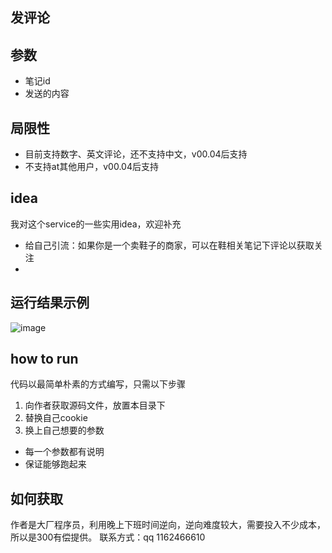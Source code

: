 ## 发评论

## 参数
- 笔记id
- 发送的内容

## 局限性
- 目前支持数字、英文评论，还不支持中文，v00.04后支持
- 不支持at其他用户，v00.04后支持

## idea
我对这个service的一些实用idea，欢迎补充
- 给自己引流：如果你是一个卖鞋子的商家，可以在鞋相关笔记下评论以获取关注
- 
## 运行结果示例
![image](https://github.com/wang-zhiyang/xhscrawl/assets/55040284/de8790f7-b335-4d1d-941e-cf68a3898000)

## how to run
代码以最简单朴素的方式编写，只需以下步骤
1. 向作者获取源码文件，放置本目录下
2. 替换自己cookie
3. 换上自己想要的参数

- 每一个参数都有说明
- 保证能够跑起来


## 如何获取
作者是大厂程序员，利用晚上下班时间逆向，逆向难度较大，需要投入不少成本，所以是300有偿提供。
联系方式：qq 1162466610